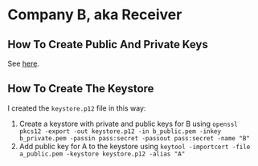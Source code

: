 # Company B, aka Receiver

## How To Create Public And Private Keys

See [here](https://github.com/yaskovdev/sandbox/blob/master/as2-client/README.md).

## How To Create The Keystore

I created the `keystore.p12` file in this way:

1. Create a keystore with private and public keys for B using `openssl pkcs12 -export -out keystore.p12 -in b_public.pem -inkey b_private.pem -passin pass:secret -passout pass:secret -name "B"`
2. Add public key for A to the keystore using `keytool -importcert -file a_public.pem -keystore keystore.p12 -alias "A"`
